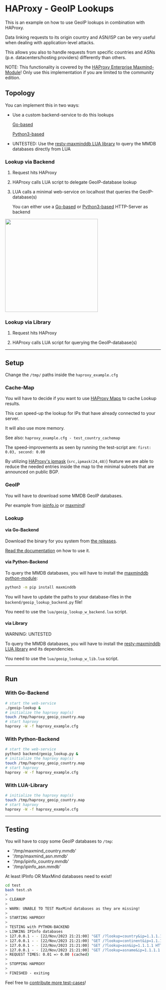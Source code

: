 # HAProxy - GeoIP Lookups

This is an example on how to use GeoIP lookups in combination with HAProxy.

Data linking requests to its origin country and ASN/ISP can be very useful when dealing with application-level attacks.

This allows you also to handle requests from specific countries and ASNs (p.e. datacenters/hosting providers) differently than others.

NOTE: This functionality is covered by the [HAProxy Enterprise Maxmind-Module](https://www.haproxy.com/documentation/hapee/latest/load-balancing/geolocation/maxmind/)! Only use this implementation if you are limited to the community edition.

## Topology

You can implement this in two ways:

* Use a custom backend-service to do this lookups
 
   [Go-based](https://github.com/superstes/geoip-lookup-service)

   [Python3-based](https://github.com/superstes/haproxy-geoip/tree/latest/backend)

* UNTESTED: Use the [resty-maxminddb LUA library](https://raw.githubusercontent.com/anjia0532/lua-resty-maxminddb/master/lib/resty/maxminddb.lua) to query the MMDB databases directly from LUA

### Lookup via Backend

1. Request hits HAProxy

2. HAProxy calls LUA script to delegate GeoIP-database lookup

3. LUA calls a minimal web-service on localhost that queries the GeoIP-database(s)

   You can either use a [Go-based](https://github.com/superstes/geoip-lookup-service) or [Python3-based](https://github.com/superstes/haproxy-geoip/tree/latest/backend) HTTP-Server as backend

<img src="https://raw.githubusercontent.com/superstes/haproxy-geoip/latest/topology.svg" width=300>


### Lookup via Library

1. Request hits HAProxy

2. HAProxy calls LUA script for querying the GeoIP-database(s)


----

## Setup

Change the `/tmp/` paths inside the `haproxy_example.cfg`


### Cache-Map

You will have to decide if you want to use [HAProxy Maps](https://www.haproxy.com/blog/introduction-to-haproxy-maps) to cache Lookup results.

This can speed-up the lookup for IPs that have already connected to your server.

It will also use more memory.

See also: `haproxy_example.cfg - test_country_cachemap`

The speed-improvements as seen by running the test-script are: `first: 0.03, second: 0.00`

By utilizing [HAProxy's ipmask](https://www.haproxy.com/blog/ip-masking-in-haproxy) (`src,ipmask(24,48)`) feature we are able to reduce the needed entries inside the map to the minimal subnets that are announced on public BGP.  

### GeoIP

You will have to download some MMDB GeoIP databases.

Per example from [ipinfo.io](https://ipinfo.io/account/data-downloads) or [maxmind](https://maxmind.com)!


### Lookup

#### via Go-Backend

Download the binary for you system from [the releases](https://github.com/superstes/geoip-lookup-service/releases).

[Read the documentation](https://github.com/superstes/geoip-lookup-service) on how to use it.

#### via Python-Backend

To query the MMDB databases, you will have to install the [maxminddb python-module](https://github.com/maxmind/MaxMind-DB-Reader-python):

```bash
python3 -m pip install maxminddb
```

You will have to update the paths to your database-files in the `backend/geoip_lookup_backend.py` file!

You need to use the `lua/geoip_lookup_w_backend.lua` script.

#### via Library

WARNING: UNTESTED

To query the MMDB databases, you will have to install the [resty-maxminddb LUA library](https://raw.githubusercontent.com/anjia0532/lua-resty-maxminddb/master/lib/resty/maxminddb.lua) and its dependencies.

You need to use the `lua/geoip_lookup_w_lib.lua` script.

----

## Run

### With Go-Backend
```bash
# start the web-service
./geoip-lookup &
# initialize the haproxy map(s)
touch /tmp/haproxy_geoip_country.map
# start haproxy
haproxy -W -f haproxy_example.cfg
```

### With Python-Backend
```bash
# start the web-service
python3 backend/geoip_lookup.py &
# initialize the haproxy map(s)
touch /tmp/haproxy_geoip_country.map
# start haproxy
haproxy -W -f haproxy_example.cfg
```


### With LUA-Library

```bash
# initialize the haproxy map(s)
touch /tmp/haproxy_geoip_country.map
# start haproxy
haproxy -W -f haproxy_example.cfg
```

----

## Testing

You will have to copy some GeoIP databases to `/tmp`:

* '/tmp/maxmind_country.mmdb'
* '/tmp/maxmind_asn.mmdb'
* '/tmp/ipinfo_country.mmdb'
* '/tmp/ipinfo_asn.mmdb'

At least IPInfo OR MaxMind databases need to exist!

```bash
cd test
bash test.sh
>
> CLEANUP
>
> WARN: UNABLE TO TEST MaxMind databases as they are missing!
>
> STARTING HAPROXY
>
> TESTING with PYTHON-BACKEND
> LINKING IPInfo databases
> 127.0.0.1 - - [22/Nov/2023 21:21:00] "GET /?lookup=country&ip=1.1.1.1 HTTP/1.1" 200 -
> 127.0.0.1 - - [22/Nov/2023 21:21:00] "GET /?lookup=continent&ip=1.1.1.1 HTTP/1.1" 200 -
> 127.0.0.1 - - [22/Nov/2023 21:21:00] "GET /?lookup=asn&ip=1.1.1.1 HTTP/1.1" 200 -
> 127.0.0.1 - - [22/Nov/2023 21:21:00] "GET /?lookup=asname&ip=1.1.1.1 HTTP/1.1" 200 -
> REQUEST TIMES: 0.01 => 0.00 (cached)
>
> STOPPING HAPROXY
>
> FINISHED - exiting
```

Feel free to [contribute more test-cases](https://github.com/superstes/haproxy-geoip/blob/latest/test/requests.sh)!
